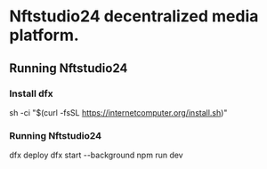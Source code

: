 # Nftstudio24 decentralized media platform.

## Running Nftstudio24

### Install dfx

sh -ci "$(curl -fsSL https://internetcomputer.org/install.sh)"

### Running Nftstudio24

dfx deploy
dfx start --background
npm run dev
